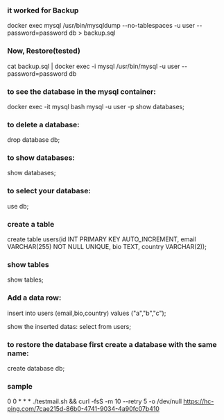 ### it worked for Backup
docker exec mysql /usr/bin/mysqldump --no-tablespaces -u user --password=password db > backup.sql

### Now, Restore(tested)
cat backup.sql | docker exec -i mysql /usr/bin/mysql -u user --password=password db


### to see the database in the mysql container:
docker exec -it mysql bash
mysql -u user -p
show databases;
 
### to delete a database:
drop database db;

### to show databases:
show databases;

### to select your database:
use db;

### create a table
create table users(id INT PRIMARY KEY AUTO_INCREMENT,
email VARCHAR(255) NOT NULL UNIQUE,
bio TEXT,
country VARCHAR(2));

### show tables
show tables;

### Add a data row:
insert into users (email,bio,country)
values ("a","b","c");

show the inserted datas:
select from users;
### to restore the database first create a database with the same name:
create database db;

### sample 
0 0 * * * ./testmail.sh && curl -fsS -m 10 --retry 5 -o /dev/null https://hc-ping.com/7cae215d-86b0-4741-9034-4a90fc07b410
 